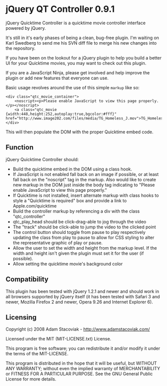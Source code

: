 jQuery QT Controller 0.9.1
======================================

jQuery Quicktime Controller is a quicktime movie controller interface powered by jQuery.

It's still in it's early phases of being a clean, bug-free plugin. I'm waiting on Karl Swedberg to send me his SVN diff file to merge his new changes into the repository.

If you have been on the lookout for a jQuery plugin to help you build a better UI for your Quicktime movies, you may want to check out this plugin.

If you are a JavaScript Ninja, please get involved and help improve the plugin or add new features that everyone can use.


Basic usage revolves around the use of this simple `markup` like so:

	<div class="qtc_movie_container">
		<noscript><p>Please enable JavaScript to view this page properly.</p></noscript>
		<a class="qtc_movie {width:448,height:252,autoplay:true,bgcolor:#fff}" href="http://www.image202.com/files/media/TG_Homeless_J.mov">TG_Homeless_J.mov</a>
	</div>

This will then populate the DOM with the proper Quicktime embed code.

Function
---------

jQuery Quicktime Controller should:

* Build the quicktime embed in the DOM using a class hook.
* If JavaScript is not enabled fall back on an image if possible, or at least fall back on the "noscript" tag in the markup. Also would like to create new markup in the DOM just inside the body tag indicating to "Please enable JavaScript to view this page properly."
* If Quicktime is not installed, insert alternate markup with class hooks to style a "Quicktime is required" box and provide a link to Apple.com/quicktime
* Build the controller markup by referencing a div with the class "qtc_controller"
* qtc_play_head should be click-drag-able to jog through the video
* The "track" should be click-able to jump the video to the clicked point
* The control button should toggle from pause to play respectively updating the class from play to pause to allow for CSS styling to alter the representative graphic of play or pause.
* Allow the user to set the width and height from the markup level. If the width and height isn't given the plugin must set it for the user (if possible).
* Allow setting the quicktime movie's background color

Compatibility
-------------

This plugin has been tested with jQuery 1.2.1 and newer and should work in all browsers supported by jQuery itself (it has been tested with Safari 3 and newer, Mozilla Firefox 2 and newer, Opera 9.26 and Internet Explorer 6).

Licensing
---------

Copyright (c) 2008 Adam Stacoviak - http://www.adamstacoviak.com/

Licensed under the MIT (MIT-LICENSE.txt) License.

This program is free software; you can redistribute it and/or modify
it under the terms of the MIT-LICENSE.

This program is distributed in the hope that it will be useful,
but WITHOUT ANY WARRANTY; without even the implied warranty of
MERCHANTABILITY or FITNESS FOR A PARTICULAR PURPOSE.  See the
GNU General Public License for more details.